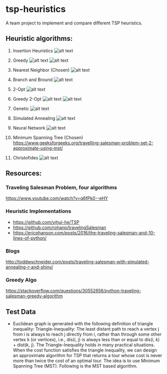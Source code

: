 # tsp-heuristics
A team project to implement and compare different TSP heuristics.


## Heuristic algorithms:
 1. Insertion Heuristics
 ![alt text](https://github.com/theyusko/tsp-heuristics/blob/master/papers_about_algorithms/algo_images/10_insertionheuristics.png)
 
 2. Greedy
 ![alt text](https://github.com/theyusko/tsp-heuristics/blob/master/papers_about_algorithms/algo_images/2_greedy.png)
 ![alt text](https://github.com/theyusko/tsp-heuristics/blob/master/papers_about_algorithms/algo_images/2_greedy2.png)
 
 3. Nearest Neighbor (Chosen)
 ![alt text](https://github.com/theyusko/tsp-heuristics/blob/master/papers_about_algorithms/algo_images/3_nearestneighbor.png)
 
 4. Branch and Bround
 ![alt text](https://github.com/theyusko/tsp-heuristics/blob/master/papers_about_algorithms/algo_images/4_branchandbound.png)
 
 5. 2-Opt
 ![alt text](https://github.com/theyusko/tsp-heuristics/blob/master/papers_about_algorithms/algo_images/5_2opt.png)
 
 6. Greedy 2-Opt
 ![alt text](https://github.com/theyusko/tsp-heuristics/blob/master/papers_about_algorithms/algo_images/6_greedy2opt.png)
 ![alt text](https://github.com/theyusko/tsp-heuristics/blob/master/papers_about_algorithms/algo_images/6_greedy2opt2.png)
 
 7. Genetic
 ![alt text](https://github.com/theyusko/tsp-heuristics/blob/master/papers_about_algorithms/algo_images/7_genetic.png)
 
 8. Simulated Annealing
 ![alt text](https://github.com/theyusko/tsp-heuristics/blob/master/papers_about_algorithms/algo_images/8_simulatedannealing.png)
 
 9. Neural Network
 ![alt text](https://github.com/theyusko/tsp-heuristics/blob/master/papers_about_algorithms/algo_images/9_neuralnetwork.png)
 
 10. Minimum Spanning Tree (Chosen)
 https://www.geeksforgeeks.org/travelling-salesman-problem-set-2-approximate-using-mst/

 11. Christofides
 ![alt text](https://github.com/theyusko/tsp-heuristics/blob/master/papers_about_algorithms/algo_images/11_christofides.png)
 
## Resources:
### Traveling Salesman Problem, four algorithms
https://www.youtube.com/watch?v=q6fPk0--eHY

### Heuristic Implementations
 - https://github.com/yihui-he/TSP
 - https://github.com/rohanp/travelingSalesman
 - https://ericphanson.com/posts/2016/the-traveling-salesman-and-10-lines-of-python/

### Blogs
http://toddwschneider.com/posts/traveling-salesman-with-simulated-annealing-r-and-shiny/

### Greedy Algo
https://stackoverflow.com/questions/30552656/python-traveling-salesman-greedy-algorithm

## Test Data
 - Euclidean graph is generated with the following definition of triangle inequality: 
 Triangle-Inequality: The least distant path to reach a vertex j from i is always to reach j directly from i, rather than   through some other vertex k (or vertices), i.e., dis(i, j) is always less than or equal to dis(i, k) + dist(k, j). The Triangle-Inequality holds in many practical situations.
When the cost function satisfies the triangle inequality, we can design an approximate algorithm for TSP that returns a tour whose cost is never more than twice the cost of an optimal tour. The idea is to use Minimum Spanning Tree (MST). Following is the MST based algorithm.
